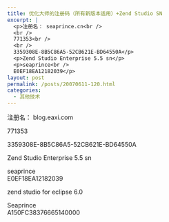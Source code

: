 ```yaml
---
title: 优化大师的注册码（所有新版本适用）+Zend Studio SN
excerpt: |
  <p>注册名： seaprince.cn<br />
  <br />
  771353<br />
  <br />
  3359308E-8B5C86A5-52CB621E-BD64550A</p>
  <p>Zend Studio Enterprise 5.5 sn</p>
  <p>seaprince<br />
  E0EF18EA12182039</p>
layout: post
permalink: /posts/20070611-120.html
categories:
  - 其他技术
---
```

注册名： blog.eaxi.com

771353

3359308E-8B5C86A5-52CB621E-BD64550A

Zend Studio Enterprise 5.5 sn

seaprince  
E0EF18EA12182039

zend studio for eclipse 6.0

Seaprince  
A150FC38376665140000